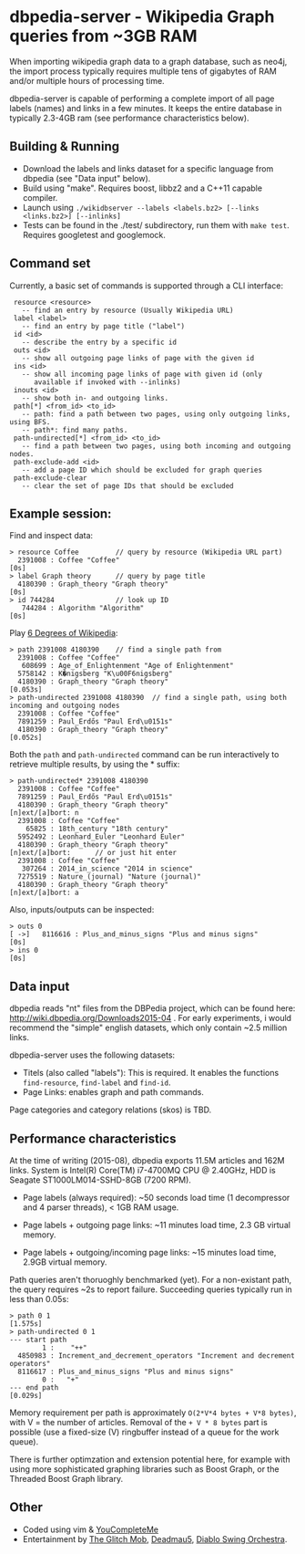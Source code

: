 # dbpedia-server - Wikipedia Graph queries from ~3GB RAM

When importing wikipedia graph data to a graph database, such as neo4j, the import process
typically requires multiple tens of gigabytes of RAM and/or multiple hours of processing time.

dbpedia-server is capable of performing a complete import of all page labels (names) and links
in a few minutes. It keeps the entire database in typically 2.3-4GB ram (see performance characteristics
below).

## Building &amp; Running

- Download the labels and links dataset for a specific language from
  dbpedia (see "Data input" below).
- Build using "make". Requires boost, libbz2 and a C++11 capable compiler.
- Launch using `./wikidbserver --labels <labels.bz2> [--links <links.bz2>] [--inlinks]`
- Tests can be found in the ./test/ subdirectory, run them with `make test`. Requires googletest and googlemock.

## Command set

Currently, a basic set of commands is supported through a CLI interface:
```
 resource <resource>
   -- find an entry by resource (Usually Wikipedia URL)
 label <label>
   -- find an entry by page title ("label")
 id <id>
   -- describe the entry by a specific id
 outs <id>
   -- show all outgoing page links of page with the given id
 ins <id>
   -- show all incoming page links of page with given id (only
      available if invoked with --inlinks)
 inouts <id>
   -- show both in- and outgoing links.
 path[*] <from_id> <to_id>
   -- path: find a path between two pages, using only outgoing links, using BFS.
   -- path*: find many paths.
 path-undirected[*] <from_id> <to_id>
   -- find a path between two pages, using both incoming and outgoing nodes.
 path-exclude-add <id>
   -- add a page ID which should be excluded for graph queries
 path-exclude-clear
   -- clear the set of page IDs that should be excluded
```

## Example session:

Find and inspect data:

```
> resource Coffee         // query by resource (Wikipedia URL part)
  2391008 : Coffee "Coffee"
[0s]
> label Graph theory      // query by page title
  4180390 : Graph_theory "Graph theory"
[0s]
> id 744284               // look up ID
   744284 : Algorithm "Algorithm"
[0s]
```

Play [6 Degrees of Wikipedia](https://en.wikipedia.org/wiki/Wikipedia:Six_degrees_of_Wikipedia):

```
> path 2391008 4180390    // find a single path from
  2391008 : Coffee "Coffee"
   608699 : Age_of_Enlightenment "Age of Enlightenment"
  5758142 : K�nigsberg "K\u00F6nigsberg"
  4180390 : Graph_theory "Graph theory"
[0.053s]
> path-undirected 2391008 4180390  // find a single path, using both incoming and outgoing nodes
  2391008 : Coffee "Coffee"
  7891259 : Paul_Erdős "Paul Erd\u0151s"
  4180390 : Graph_theory "Graph theory"
[0.052s]
```

Both the `path` and `path-undirected` command can be run interactively to retrieve
multiple results, by using the * suffix:
```
> path-undirected* 2391008 4180390
  2391008 : Coffee "Coffee"
  7891259 : Paul_Erdős "Paul Erd\u0151s"
  4180390 : Graph_theory "Graph theory"
[n]ext/[a]bort: n
  2391008 : Coffee "Coffee"
    65825 : 18th_century "18th century"
  5952492 : Leonhard_Euler "Leonhard Euler"
  4180390 : Graph_theory "Graph theory"
[n]ext/[a]bort:      // or just hit enter
  2391008 : Coffee "Coffee"
   307264 : 2014_in_science "2014 in science"
  7275519 : Nature_(journal) "Nature (journal)"
  4180390 : Graph_theory "Graph theory"
[n]ext/[a]bort: a
```

Also, inputs/outputs can be inspected:
```
> outs 0
[ ->]   8116616 : Plus_and_minus_signs "Plus and minus signs"
[0s]
> ins 0
[0s]
```

## Data input

dbpedia reads "nt" files from the DBPedia project, which can be found here:
http://wiki.dbpedia.org/Downloads2015-04 . For early experiments, i would
recommend the "simple" english datasets, which only contain ~2.5 million
links.

dbpedia-server uses the following datasets:

- Titels (also called "labels"): This is required. It enables the functions
  `find-resource`, `find-label` and `find-id`.
- Page Links:
  enables graph and path commands.

Page categories and category relations (skos) is TBD.


## Performance characteristics

At the time of writing (2015-08), dbpedia exports 11.5M articles
and 162M links. System is
Intel(R) Core(TM) i7-4700MQ CPU @ 2.40GHz, HDD is Seagate ST1000LM014-SSHD-8GB (7200 RPM).

- Page labels (always required): ~50 seconds load time (1 decompressor and 4 parser threads), < 1GB RAM usage. 

- Page labels + outgoing page links: ~11 minutes load time, 2.3 GB virtual memory.

- Page labels + outgoing/incoming page links: ~15 minutes load time, 2.9GB virtual memory.

Path queries aren't thoruoghly benchmarked (yet). For a non-existant path,
the query requires ~2s to report failure. Succeeding queries typically run
in less than 0.05s:

```
> path 0 1
[1.575s]
> path-undirected 0 1
--- start path
        1 :    "++"
  4850983 : Increment_and_decrement_operators "Increment and decrement operators"
  8116617 : Plus_and_minus_signs "Plus and minus signs"
        0 :   "+"
--- end path
[0.029s]
```

Memory requirement per path is approximately `O(2*V*4 bytes + V*8 bytes)`, with V = the number of articles.
Removal of the `+ V * 8 bytes` part is possible (use a fixed-size (V) ringbuffer instead of a queue
for the work queue).

There is further optimzation and extension potential here, for example with using more sophisticated
graphing libraries such as Boost Graph, or the Threaded Boost Graph library.

## Other

- Coded using vim &amp; [YouCompleteMe](https://github.com/Valloric/YouCompleteMe)
- Entertainment by [The Glitch Mob](https://en.wikipedia.org/wiki/The_Glitch_Mob), [Deadmau5](https://en.wikipedia.org/wiki/Deadmau5),
  [Diablo Swing Orchestra](https://en.wikipedia.org/wiki/Diablo_Swing_Orchestra).
